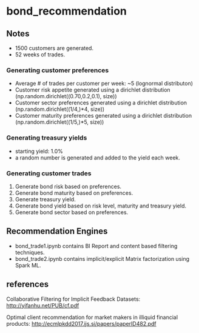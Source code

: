 # bond_recommendation

## Notes
- 1500 customers are generated.
- 52 weeks of trades.

### Generating customer preferences
- Average # of trades per customer per week: ~5 (lognormal distributon)
- Customer risk appetite generated using a dirichlet distribution (np.random.dirichlet((0.70,0.2,0.1), size))
- Customer sector preferences generated using a dirichlet distribution (np.random.dirichlet((1/4,)*4, size))
- Customer maturity preferences generated using a dirichlet distribution (np.random.dirichlet((1/5,)*5, size))

### Generating treasury yields
- starting yield: 1.0%
- a random number is generated and added to the yield each week.

### Generating customer trades
1. Generate bond risk based on preferences.
2. Generate bond maturity based on preferences.
3. Generate treasury yield.
4. Generate bond yield based on risk level, maturity and treasury yield.
5. Generate bond sector based on preferences.

## Recommendation Engines
- bond_trade1.ipynb contains BI Report and content based filtering techniques.
- bond_trade2.ipynb contains implicit/explicit Matrix factorization using Spark ML.

## references
Collaborative Filtering for Implicit Feedback Datasets: http://yifanhu.net/PUB/cf.pdf

Optimal client recommendation for market makers in illiquid financial products: http://ecmlpkdd2017.ijs.si/papers/paperID482.pdf
